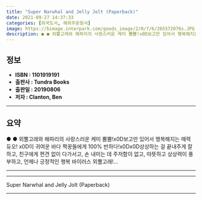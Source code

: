 ```yaml
---
title: "Super Narwhal and Jelly Jolt (Paperback)"
date: 2021-09-27 14:37:33
categories: [외국도서, 해외주문원서]
image: https://bimage.interpark.com/goods_image/2/0/7/6/265572076s.JPG
description: ● ● 외뿔고래와 해파리의 사랑스러운 케미 뿜뿜!x0D보고만 있어서 행복해지는 매력 듀오! x0D이 귀여운 바다 짝꿍들에게 100% 반하다!x0Dx0D상상하는 걸 끝내주게 잘하고, 친구에게 편견 없이 다가서고, 손 내미는 데 주저함이 없고, 따뜻하고 상상력이 풍부하고, 언제나 긍정적
---
```


## **정보**

- **ISBN : 1101919191**
- **출판사 : Tundra Books**
- **출판일 : 20190806**
- **저자 : Clanton, Ben**

------



## **요약**

●  ●  외뿔고래와 해파리의 사랑스러운 케미 뿜뿜!x0D보고만 있어서 행복해지는 매력 듀오! x0D이 귀여운 바다 짝꿍들에게 100% 반하다!x0Dx0D상상하는 걸 끝내주게 잘하고, 친구에게 편견 없이 다가서고, 손 내미는 데 주저함이 없고, 따뜻하고 상상력이 풍부하고, 언제나 긍정적인 행복 바이러스 외뿔고래!... 

------



------


Super Narwhal and Jelly Jolt (Paperback) 

------


